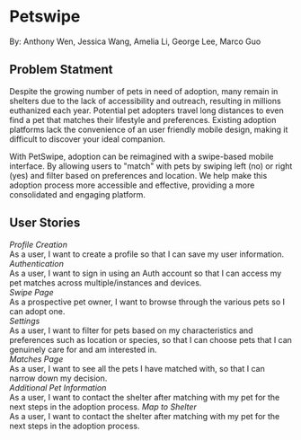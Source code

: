 # Petswipe
By: Anthony Wen, Jessica Wang, Amelia Li, George Lee, Marco Guo

## Problem Statment 
Despite the growing number of pets in need of adoption, many remain in shelters due to the lack of accessibility and outreach, resulting in millions euthanized each year. Potential pet adopters travel long distances to even find a pet that matches their lifestyle and preferences. Existing adoption platforms lack the convenience of an user friendly mobile design, making it difficult to discover your ideal companion.

With PetSwipe, adoption can be reimagined with a swipe-based mobile interface. By allowing users to "match" with pets by swiping left (no) or right (yes) and filter based on preferences and location. We help make this adoption process more accessible and effective, providing a more consolidated and engaging platform.

## User Stories
*Profile Creation*\
As a user, I want to create a profile so that I can save my user information.\
*Authentication*\
As a user, I want to sign in using an Auth account so that I can access my pet matches across multiple/instances and devices.\
*Swipe Page*\
As a prospective pet owner, I want to browse through the various pets so I can adopt one.\
*Settings*\
As a user, I want to filter for pets based on my characteristics and preferences such as location or species, so that I can choose pets that I can genuinely care for and am interested in.\
*Matches Page*\
As a user, I want to see all the pets I have matched with, so that I can narrow down my decision.\
*Additional Pet Information*\
As a user, I want to contact the shelter after matching with my pet for the next steps in the adoption process.
*Map to Shelter*\
As a user, I want to contact the shelter after matching with my pet for the next steps in the adoption process.
